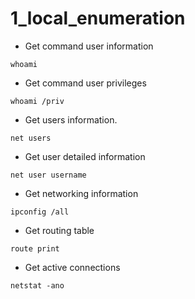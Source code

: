 # 1_local_enumeration

- Get command user information

```shell
whoami
```

- Get command user privileges

```shell
whoami /priv
```

- Get users information.

```shell
net users
```

- Get user detailed information

```shell
net user username
```

- Get networking information

```shell
ipconfig /all
```

- Get routing table

```shell
route print
```

- Get active connections

```shell
netstat -ano
```
